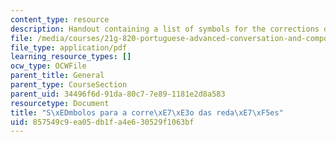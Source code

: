 ```yaml
---
content_type: resource
description: Handout containing a list of symbols for the corrections of essays.
file: /media/courses/21g-820-portuguese-advanced-conversation-and-composition-fall-2014/857549c9ea05db1fa4e630529f1063bf_MIT21G_820F14_simbolos.pdf
file_type: application/pdf
learning_resource_types: []
ocw_type: OCWFile
parent_title: General
parent_type: CourseSection
parent_uid: 34496f6d-91da-80c7-7e89-1181e2d8a583
resourcetype: Document
title: "S\xEDmbolos para a corre\xE7\xE3o das reda\xE7\xF5es"
uid: 857549c9-ea05-db1f-a4e6-30529f1063bf
---
```


